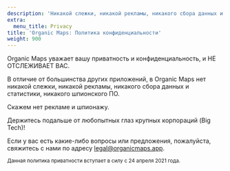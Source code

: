 ```yaml
---
description: 'Никакой слежки, никакой рекламы, никакого сбора данных и статистики, никакого шпионского ПО'
extra:
  menu_title: Privacy
title: 'Organic Maps: Политика конфиденциальности'
weight: 900
---
```


Organic Maps уважает вашу приватность и конфиденциальность, и НЕ ОТСЛЕЖИВАЕТ
ВАС.

В отличие от большинства других приложений, в Organic Maps нет никакой
слежки, никакой рекламы, никакого сбора данных и статистики, никакого
шпионского ПО.

Скажем нет рекламе и шпионажу.

Держитесь подальше от любопытных глаз крупных корпораций (Big Tech)!

Если у вас есть какие-либо вопросы или предложения, пожалуйста, свяжитесь с
нами по адресу [legal@organicmaps.app](mailto:legal@organicmaps.app).

<sub>Данная политика приватности вступает в силу с 24 апреля 2021 года.</sub>
